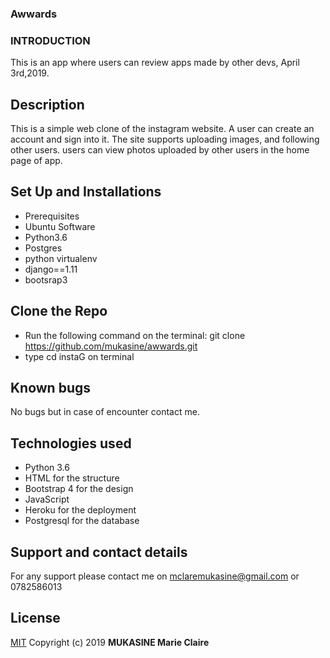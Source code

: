 ### Awwards

### INTRODUCTION
This is an app where users can review apps made by other devs, April 3rd,2019.


## Description

This is a simple web clone of the instagram website. A user can create an account and sign into it. The site supports uploading images, and following other users. users can view photos uploaded by other users in the home page of app.



## Set Up and Installations
* Prerequisites
* Ubuntu Software
* Python3.6
* Postgres
* python virtualenv
* django==1.11
* bootsrap3

## Clone the Repo

* Run the following command on the terminal: git clone https://github.com/mukasine/awwards.git 
* type cd instaG on terminal


## Known bugs
No bugs but in case of encounter contact me.

## Technologies used
- Python 3.6
- HTML for the structure
- Bootstrap 4 for the design
- JavaScript
- Heroku for the deployment
- Postgresql for the database
## Support and contact details
 For any support please contact me on mclaremukasine@gmail.com or 0782586013


## License
[MIT](https://choosealicense.com/licenses/mit/)
Copyright (c) 2019 **MUKASINE Marie Claire**
